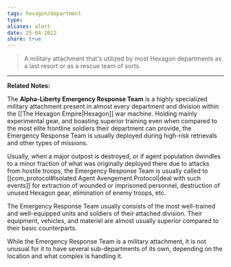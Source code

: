 ```yaml
---
tags: hexagon/department
type: 
aliases: alert
date: 25-04-2022
share: true
---
```


> A military attachment that's utilized by most Hexagon departments as a last resort or as a rescue team of sorts.
---

**Related Notes:** 

The **Alpha-Liberty Emergency Response Team** is a highly specialized military attachment present in almost every department and division within the [[The Hexagon Empire|Hexagon]] war machine. Holding mainly experimental gear, and boasting superior training even when compared to the most elite frontline soldiers their department can provide, the Emergency Response Team is usually deployed during high-risk retrievals and other types of missions.

Usually, when a major outpost is destroyed, or if agent population dwindles to a minor fraction of what was originally deployed there due to attacks from hostile troops, the Emergency Response Team is usually called to [[com_protocol#Isolated Agent Avengement Protocol|deal with such events]] for extraction of wounded or imprisoned personnel, destruction of unused Hexagon gear, elimination of enemy troops, etc.

The Emergency Response Team usually consists of the most well-trained and well-equipped units and soldiers of their attached division. Their equipment, vehicles, and materiel are almost usually superior compared to their basic counterparts.

While the Emergency Response Team is a military attachment, it is not unusual for it to have several sub-departments of its own, depending on the location and what complex is handling it.